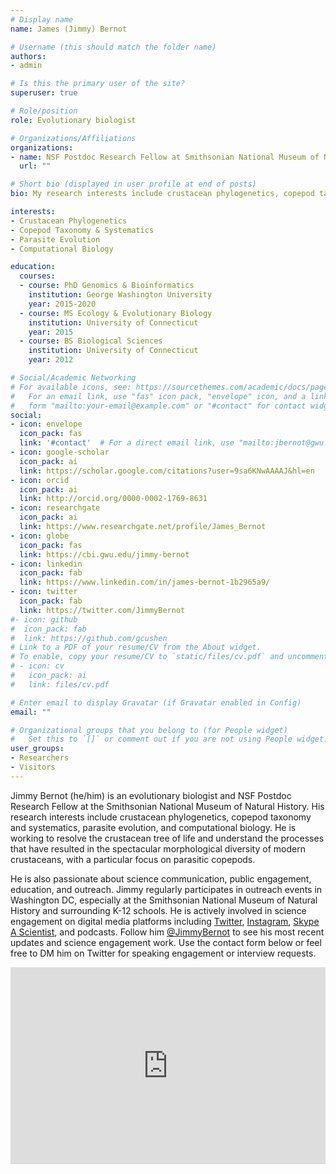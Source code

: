 ```yaml
---
# Display name
name: James (Jimmy) Bernot

# Username (this should match the folder name)
authors:
- admin

# Is this the primary user of the site?
superuser: true

# Role/position
role: Evolutionary biologist

# Organizations/Affiliations
organizations:
- name: NSF Postdoc Research Fellow at Smithsonian National Museum of Natural History
  url: ""

# Short bio (displayed in user profile at end of posts)
bio: My research interests include crustacean phylogenetics, copepod taxonomy and systematics, parasite evolution, and computational biology.

interests:
- Crustacean Phylogenetics
- Copepod Taxonomy & Systematics
- Parasite Evolution
- Computational Biology

education:
  courses:
  - course: PhD Genomics & Bioinformatics
    institution: George Washington University
    year: 2015-2020
  - course: MS Ecology & Evolutionary Biology
    institution: University of Connecticut
    year: 2015
  - course: BS Biological Sciences
    institution: University of Connecticut
    year: 2012

# Social/Academic Networking
# For available icons, see: https://sourcethemes.com/academic/docs/page-builder/#icons
#   For an email link, use "fas" icon pack, "envelope" icon, and a link in the
#   form "mailto:your-email@example.com" or "#contact" for contact widget.
social:
- icon: envelope
  icon_pack: fas
  link: '#contact'  # For a direct email link, use "mailto:jbernot@gwu.edu".
- icon: google-scholar
  icon_pack: ai
  link: https://scholar.google.com/citations?user=9sa6KNwAAAAJ&hl=en
- icon: orcid
  icon_pack: ai
  link: http://orcid.org/0000-0002-1769-8631
- icon: researchgate
  icon_pack: ai
  link: https://www.researchgate.net/profile/James_Bernot
- icon: globe
  icon_pack: fas
  link: https://cbi.gwu.edu/jimmy-bernot  
- icon: linkedin
  icon_pack: fab
  link: https://www.linkedin.com/in/james-bernot-1b2965a9/
- icon: twitter
  icon_pack: fab
  link: https://twitter.com/JimmyBernot
#- icon: github
#  icon_pack: fab
#  link: https://github.com/gcushen
# Link to a PDF of your resume/CV from the About widget.
# To enable, copy your resume/CV to `static/files/cv.pdf` and uncomment the lines below.
# - icon: cv
#   icon_pack: ai
#   link: files/cv.pdf

# Enter email to display Gravatar (if Gravatar enabled in Config)
email: ""

# Organizational groups that you belong to (for People widget)
#   Set this to `[]` or comment out if you are not using People widget.
user_groups:
- Researchers
- Visitors
---
```


Jimmy Bernot (he/him) is an evolutionary biologist and NSF Postdoc Research Fellow at the Smithsonian National Museum of Natural History. His research interests include crustacean phylogenetics, copepod taxonomy and systematics, parasite evolution, and computational biology. He is working to resolve the crustacean tree of life and understand the processes that have resulted in the spectacular morphological diversity of modern crustaceans, with a particular focus on parasitic copepods.

He is also passionate about science communication, public engagement, education, and outreach. Jimmy regularly participates in outreach events in Washington DC, especially at the Smithsonian National Museum of Natural History and surrounding K-12 schools. He is actively involved in science engagement on digital media platforms including [Twitter](https://twitter.com/JimmyBernot), [Instagram](https://www.instagram.com/jimmybernot/), [Skype A Scientist](https://www.skypeascientist.com), and podcasts. Follow him [@JimmyBernot](https://twitter.com/JimmyBernot) to see his most recent updates and science engagement work. Use the contact form below or feel free to DM him on Twitter for speaking engagement or interview requests.

<iframe width="100%" height="315" src="https://www.youtube.com/embed/wcx3__ClR18" title="YouTube video player" frameborder="0" allow="accelerometer; autoplay; clipboard-write; encrypted-media; gyroscope; picture-in-picture" allowfullscreen></iframe>

